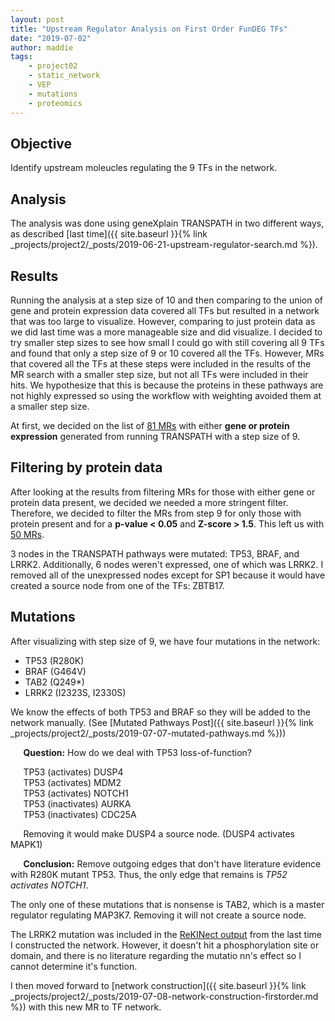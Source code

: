 ```yaml
---
layout: post
title: "Upstream Regulator Analysis on First Order FunDEG TFs"
date: "2019-07-02"
author: maddie
tags:
    - project02
    - static_network
    - VEP
    - mutations
    - proteomics
---
```


## Objective
Identify upstream moleucles regulating the 9 TFs in the network.

## Analysis
The analysis was done using geneXplain TRANSPATH in two different ways, as described [last time]({{ site.baseurl }}{% link _projects/project2/_posts/2019-06-21-upstream-regulator-search.md %}).

## Results
Running the analysis at a step size of 10 and then comparing to the union of gene and protein expression data covered all TFs but resulted in a network that was too large to visualize. However, comparing to just protein data as we did last time was a more manageable size and did visualize. I decided to try smaller step sizes to see how small I could go with still covering all 9 TFs and found that only a step size of 9 or 10 covered all the TFs. However, MRs that covered all the TFs at these steps were included in the results of the MR search with a smaller step size, but not all TFs were included in their hits. We hypothesize that this is because the proteins in these pathways are not highly expressed so using the workflow with weighting avoided them at a smaller step size.  

At first, we decided on the list of [81 MRs](https://github.com/VeraLiconaResearchGroup/CancerReversion/blob/master/_projects/geneXplain_backup/Network%20Components/MRs/FOC/MRs_context_weighting_step9_signed/MRs%20expressed%20(gene%20and%20prtn)%20Genes%20Ensembl.txt) with either **gene or protein expression** generated from running TRANSPATH with a step size of 9.

## Filtering by protein data
After looking at the results from filtering MRs for those with either gene or protein data present, we decided we needed a more stringent filter. Therefore, we decided to filter the MRs from step 9 for only those with protein present and for a  **p-value < 0.05** and **Z-score > 1.5**. This left us with [50 MRs](https://github.com/VeraLiconaResearchGroup/CancerReversion/blob/master/_projects/project2/Network_Components/MRs/MRs%20expressed%20(prtn%20only)%20Genes%20Ensembl.txt).

3 nodes in the TRANSPATH pathways were mutated: TP53, BRAF, and LRRK2. Additionally, 6 nodes weren't expressed, one of which was LRRK2. I removed all of the unexpressed nodes except for SP1 because it would have created a source node from one of the TFs: ZBTB17.  


## Mutations

After visualizing with step size of 9, we have four mutations in the network:
 - TP53 (R280K)
 - BRAF (G464V)
 - TAB2 (Q249*)
 - LRRK2 (I2323S, I2330S)

We know the effects of both TP53 and BRAF so they will be added to the network manually. (See [Mutated Pathways Post]({{ site.baseurl }}{% link _projects/project2/_posts/2019-07-07-mutated-pathways.md %}))

$\quad$ **Question:** How do we deal with TP53 loss-of-function?

$\quad$ TP53 (activates) DUSP4  
$\quad$ TP53 (activates) MDM2  
$\quad$ TP53 (activates) NOTCH1  
$\quad$ TP53 (inactivates) AURKA  
$\quad$ TP53 (inactivates) CDC25A  

$\quad$ Removing it would make DUSP4 a source node. (DUSP4 activates MAPK1)

$\quad$ **Conclusion:** Remove outgoing edges that don't have literature evidence with R280K mutant TP53. Thus, the only edge that remains is *TP52 activates NOTCH1*.

The only one of these mutations that is nonsense is TAB2, which is a master regulator regulating MAP3K7. Removing it will not create a source node.

The LRRK2 mutation was included in the [ReKINect output](https://github.com/VeraLiconaResearchGroup/CancerReversion/blob/master/_projects/project2/Mutations/VEP_runs/ReKINectOutput.txt) from the last time I constructed the network. However, it doesn't hit a phosphorylation site or domain, and there is no literature regarding the mutatio nn's effect so I cannot determine it's function.

I then moved forward to [network construction]({{ site.baseurl }}{% link _projects/project2/_posts/2019-07-08-network-construction-firstorder.md %}) with this new MR to TF network.